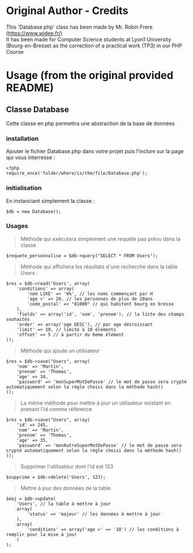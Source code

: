 # Original Author - Credits
This 'Database.php' class has been made by Mr. Robin Frere (https://www.widee.fr/)  
It has been made for Computer Science students at Lyon1 University (Bourg-en-Bresse) as the correction of a practical work (TP3) in our PHP Course

# Usage (from the original provided README)

## Classe Database

Cette classe en php permettra une abstraction de la base de données

### installation

Ajouter le fichier Database.php dans votre projet puis l'inclure sur la page qui vous interresse :

```
<?php
require_once('folder/where/is/the/file/Database.php');
```

### initialisation 

En instanciant simplement la classe :

```
$db = new Database();
```

### Usages

> Méthode qui exécutera simplement une requète pas prévu dans la classe

```
$requete_personnalise = $db->query("SELECT * FROM Users");
```

> Méthode qui affichera les résultats d'une recherche dans la table Users :

```
$res = $db->read('Users', array(
    'conditions' => array(
        'nom LIKE' => 'H%', // les noms commençant par H
        'age >' => 20, // les personnes de plus de 20ans
        'code_postal' => "01000" // qui habitent bourg en bresse
    ),
    'fields' => array('id', 'nom', 'prenom'), // la liste des champs souhaités
    'order' => array('age DESC'), // par age décroissant
    'limit' => 10, // limité à 10 éléments
    'offset' => 5 // à partir du 6eme élément
));
```

> Méthode qui ajoute un utilisateur

```
$res = $db->save("Users", array(
    'nom' => 'Martin',
    'prenom' => 'Thomas',
    'age' => 34,
    'password' => 'monSuperMotDePasse' // le mot de passe sera crypté automatiquement selon la règle choisi dans la méthode hash()
));
```

> La même méthode pour mettre à jour un utilisateur existant en prenant l'id comme référence

```
$res = $db->save("Users", array(
    'id' => 245,
    'nom' => 'Martin',
    'prenom' => 'Thomas',
    'age' => 35,
    'password' => 'monAutreSuperMotDePasse' // le mot de passe sera crypté automatiquement selon la règle choisi dans la méthode hash()
));
```


> Supprimer l'utilisateur dont l'id est 123

```
$supprime = $db->delete('Users', 123);
```

> Mettre à jour des données de la table

```
$maj = $db->update(
    'Users', // la table à mettre à jour
    array(
        'status' => 'majeur' // les données à mettre à jour
    ),
    array(
        'conditions' => array('age >' => '18') // les conditions à remplir pour la mise à jour
    )
);
```